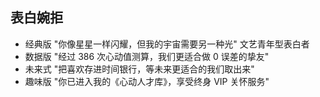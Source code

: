 ## 表白婉拒

-   经典版 "你像星星一样闪耀，但我的宇宙需要另一种光" 文艺青年型表白者
-   数据版 "经过 386 次心动值测算，我们更适合做 0 误差的挚友"
-   未来式 "把喜欢存进时间银行，等未来更适合的我们取出来"
-   趣味版 "你已进入我的《心动人才库》，享受终身 VIP 关怀服务"
